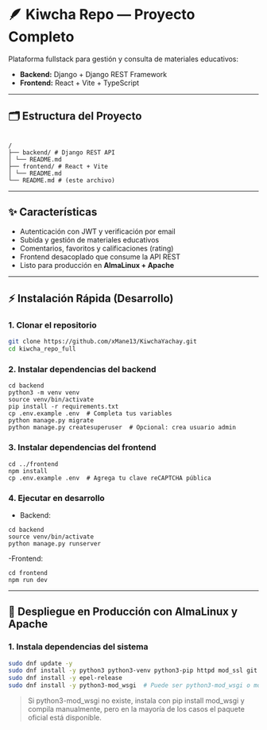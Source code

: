 # 🪶 Kiwcha Repo — Proyecto Completo

Plataforma fullstack para gestión y consulta de materiales educativos:

- **Backend:** Django + Django REST Framework
- **Frontend:** React + Vite + TypeScript

---

## 🗂️ Estructura del Proyecto

```

/
├── backend/ # Django REST API
│ └── README.md
├── frontend/ # React + Vite
│ └── README.md
└── README.md # (este archivo)

```


---

## ✨ Características

- Autenticación con JWT y verificación por email
- Subida y gestión de materiales educativos
- Comentarios, favoritos y calificaciones (rating)
- Frontend desacoplado que consume la API REST
- Listo para producción en **AlmaLinux + Apache**

---

## ⚡ Instalación Rápida (Desarrollo)

### 1. Clonar el repositorio

```bash
git clone https://github.com/xMane13/KiwchaYachay.git
cd kiwcha_repo_full

```

### 2. Instalar dependencias del backend

```
cd backend
python3 -m venv venv
source venv/bin/activate
pip install -r requirements.txt
cp .env.example .env  # Completa tus variables
python manage.py migrate
python manage.py createsuperuser  # Opcional: crea usuario admin
```

### 3. Instalar dependencias del frontend

```
cd ../frontend
npm install
cp .env.example .env  # Agrega tu clave reCAPTCHA pública
```

### 4. Ejecutar en desarrollo

- Backend:

```
cd backend
source venv/bin/activate
python manage.py runserver
```

-Frontend:

```
cd frontend
npm run dev
```

----

## 🚀 Despliegue en Producción con **AlmaLinux** y Apache

### 1. Instala dependencias del sistema

```bash
sudo dnf update -y
sudo dnf install -y python3 python3-venv python3-pip httpd mod_ssl git nodejs npm
sudo dnf install -y epel-release
sudo dnf install -y python3-mod_wsgi  # Puede ser python3-mod_wsgi o mod_wsgi dependiendo del repositorio
```
> Si python3-mod_wsgi no existe, instala con pip install mod_wsgi y compila manualmente, pero en la mayoría de los casos el paquete oficial está disponible.
